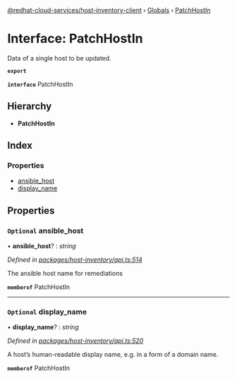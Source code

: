 [@redhat-cloud-services/host-inventory-client](../README.md) › [Globals](../globals.md) › [PatchHostIn](patchhostin.md)

# Interface: PatchHostIn

Data of a single host to be updated.

**`export`** 

**`interface`** PatchHostIn

## Hierarchy

* **PatchHostIn**

## Index

### Properties

* [ansible_host](patchhostin.md#optional-ansible_host)
* [display_name](patchhostin.md#optional-display_name)

## Properties

### `Optional` ansible_host

• **ansible_host**? : *string*

*Defined in [packages/host-inventory/api.ts:514](https://github.com/RedHatInsights/javascript-clients/blob/master/packages/host-inventory/api.ts#L514)*

The ansible host name for remediations

**`memberof`** PatchHostIn

___

### `Optional` display_name

• **display_name**? : *string*

*Defined in [packages/host-inventory/api.ts:520](https://github.com/RedHatInsights/javascript-clients/blob/master/packages/host-inventory/api.ts#L520)*

A host’s human-readable display name, e.g. in a form of a domain name.

**`memberof`** PatchHostIn
